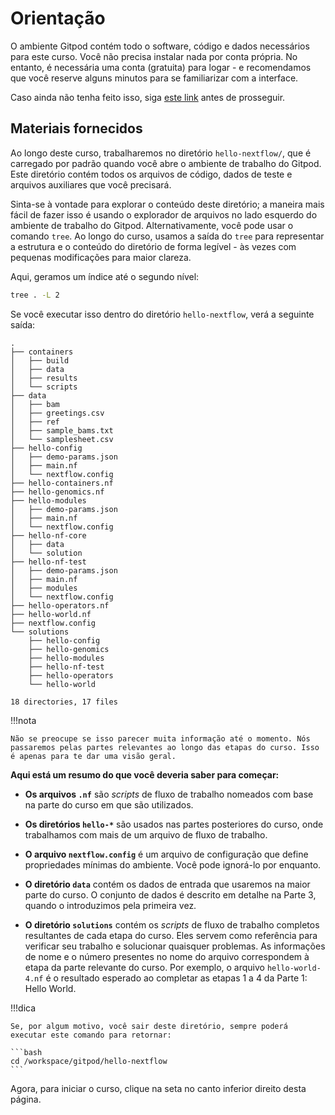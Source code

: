 # Orientação

O ambiente Gitpod contém todo o software, código e dados necessários para este curso. Você não precisa instalar nada por conta própria. No entanto, é necessária uma conta (gratuita) para logar - e recomendamos que você reserve alguns minutos para se familiarizar com a interface.

Caso ainda não tenha feito isso, siga [este link](../../envsetup/) antes de prosseguir.

## Materiais fornecidos

Ao longo deste curso, trabalharemos no diretório `hello-nextflow/`, que é carregado por padrão quando você abre o ambiente de trabalho do Gitpod. Este diretório contém todos os arquivos de código, dados de teste e arquivos auxiliares que você precisará.

Sinta-se à vontade para explorar o conteúdo deste diretório; a maneira mais fácil de fazer isso é usando o explorador de arquivos no lado esquerdo do ambiente de trabalho do Gitpod. Alternativamente, você pode usar o comando `tree`. Ao longo do curso, usamos a saída do `tree` para representar a estrutura e o conteúdo do diretório de forma legível - às vezes com pequenas modificações para maior clareza.

Aqui, geramos um índice até o segundo nível:

```bash
tree . -L 2
```

Se você executar isso dentro do diretório `hello-nextflow`, verá a seguinte saída:

```console title="Directory contents"
.
├── containers
│   ├── build
│   ├── data
│   ├── results
│   └── scripts
├── data
│   ├── bam
│   ├── greetings.csv
│   ├── ref
│   ├── sample_bams.txt
│   └── samplesheet.csv
├── hello-config
│   ├── demo-params.json
│   ├── main.nf
│   └── nextflow.config
├── hello-containers.nf
├── hello-genomics.nf
├── hello-modules
│   ├── demo-params.json
│   ├── main.nf
│   └── nextflow.config
├── hello-nf-core
│   ├── data
│   └── solution
├── hello-nf-test
│   ├── demo-params.json
│   ├── main.nf
│   ├── modules
│   └── nextflow.config
├── hello-operators.nf
├── hello-world.nf
├── nextflow.config
└── solutions
    ├── hello-config
    ├── hello-genomics
    ├── hello-modules
    ├── hello-nf-test
    ├── hello-operators
    └── hello-world

18 directories, 17 files
```

!!!nota

    Não se preocupe se isso parecer muita informação até o momento. Nós passaremos pelas partes relevantes ao longo das etapas do curso. Isso é apenas para te dar uma visão geral.

**Aqui está um resumo do que você deveria saber para começar:**

-   **Os arquivos `.nf`** são _scripts_ de fluxo de trabalho nomeados com base na parte do curso em que são utilizados.

-   **Os diretórios `hello-*`** são usados nas partes posteriores do curso, onde trabalhamos com mais de um arquivo de fluxo de trabalho.

-   **O arquivo `nextflow.config`** é um arquivo de configuração que define propriedades mínimas do ambiente. Você pode ignorá-lo por enquanto.

-   **O diretório `data`** contém os dados de entrada que usaremos na maior parte do curso. O conjunto de dados é descrito em detalhe na Parte 3, quando o introduzimos pela primeira vez.

-   **O diretório `solutions`** contém os _scripts_ de fluxo de trabalho completos resultantes de cada etapa do curso. Eles servem como referência para verificar seu trabalho e solucionar quaisquer problemas. As informações de nome e o número presentes no nome do arquivo correspondem à etapa da parte relevante do curso. Por exemplo, o arquivo `hello-world-4.nf` é o resultado esperado ao completar as etapas 1 a 4 da Parte 1: Hello World.

!!!dica

    Se, por algum motivo, você sair deste diretório, sempre poderá executar este comando para retornar:

    ```bash
    cd /workspace/gitpod/hello-nextflow
    ```

Agora, para iniciar o curso, clique na seta no canto inferior direito desta página.
